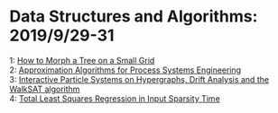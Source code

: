 # Data Structures and Algorithms: 2019/9/29-31  
1: [How to Morph a Tree on a Small Grid](https://doi.org/10.48550/arXiv.1909.07093)  
2: [Approximation Algorithms for Process Systems Engineering](https://doi.org/10.48550/arXiv.1909.12328)  
3: [Interactive Particle Systems on Hypergraphs, Drift Analysis and the  WalkSAT algorithm](https://doi.org/10.48550/arXiv.1909.12353)  
4: [Total Least Squares Regression in Input Sparsity Time](https://doi.org/10.48550/arXiv.1909.12441)  